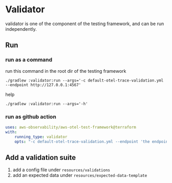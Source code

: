 # Validator
validator is one of the component of the testing framework, and can be run independently.

## Run
### run as a command

run this command in the root dir of the testing framework

```shell
./gradlew :validator:run --args='-c default-otel-trace-validation.yml --endpoint http://127.0.0.1:4567'
```

help

```shell
./gradlew :validator:run --args='-h'
```

### run as github action

```yaml
uses: aws-observability/aws-otel-test-framework@terraform
with:
	running_type: validator
	opts: "-c default-otel-trace-validation.yml --endpoint 'the endpoint to test(Ex. 127.0.0.1:4567)'"
```

## Add a validation suite

1. add a config file under `resources/validations`
2. add an expected data under `resources/expected-data-template`
